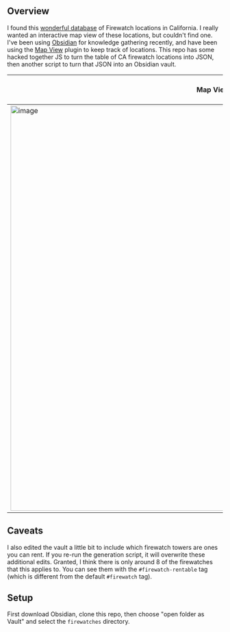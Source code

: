 ## Overview

I found this [wonderful database](http://www.peakbagging.com/Peak%20Lists/CA_Lookout1.html) of Firewatch locations in California. I really wanted an interactive map view of these locations, but couldn't find one. I've been using [Obsidian](https://obsidian.md/) for knowledge gathering recently, and have been using the [Map View](https://github.com/esm7/obsidian-map-view) plugin to keep track of locations. This repo has some hacked together JS to turn the table of CA firewatch locations into JSON, then another script to turn that JSON into an Obsidian vault.

|Map View|Includes Rentable Firewatches|
|-|-|
|<img width="947" alt="image" src="https://github.com/kylehovey/firewatch-obsidian/assets/7339800/911bb6d8-eb42-4371-ba20-54caf9ef13d1">|![image](https://github.com/kylehovey/firewatch-obsidian/assets/7339800/b1b52736-0d1b-48c7-8908-8ab4baebf6fd)|


## Caveats

I also edited the vault a little bit to include which firewatch towers are ones you can rent. If you re-run the generation script, it will overwrite these additional edits. Granted, I think there is only around 8 of the firewatches that this applies to. You can see them with the `#firewatch-rentable` tag (which is different from the default `#firewatch` tag).

## Setup

First download Obsidian, clone this repo, then choose "open folder as Vault" and select the `firewatches` directory.
